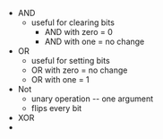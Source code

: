- AND
  - useful for clearing bits
    - AND with zero = 0
    - AND with one = no change
- OR
  - useful for setting bits
  - OR with zero = no change
  - OR with one = 1
- Not
  - unary operation -- one argument
  - flips every bit
- XOR
- 
